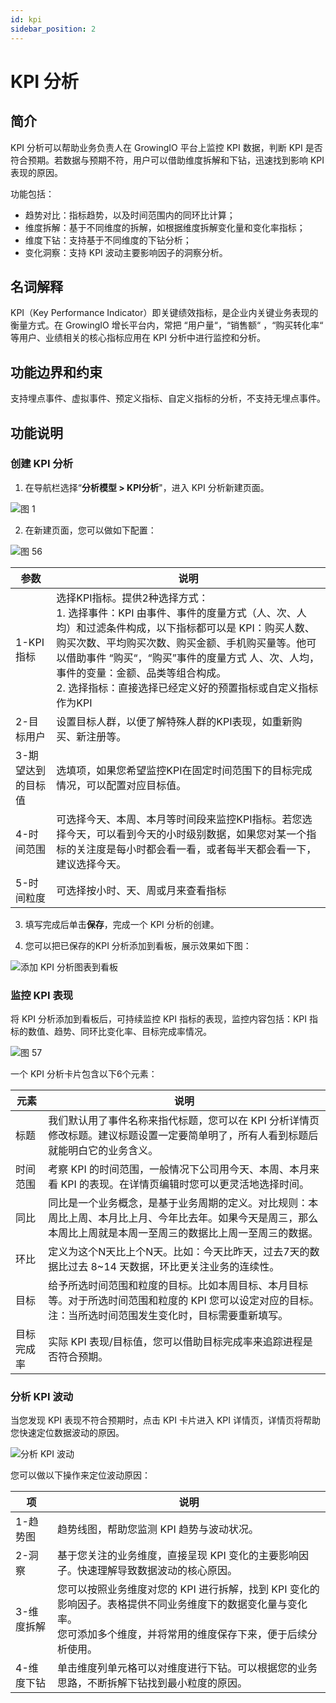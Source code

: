 ```yaml
---
id: kpi
sidebar_position: 2
---
```


# KPI 分析

## 简介

KPI 分析可以帮助业务负责人在 GrowingIO 平台上监控 KPI 数据，判断 KPI 是否符合预期。若数据与预期不符，用户可以借助维度拆解和下钻，迅速找到影响 KPI 表现的原因。

功能包括：

- 趋势对比：指标趋势，以及时间范围内的同环比计算；
- 维度拆解：基于不同维度的拆解，如根据维度拆解变化量和变化率指标；
- 维度下钻：支持基于不同维度的下钻分析；
- 变化洞察：支持 KPI 波动主要影响因子的洞察分析。

## 名词解释

KPI（Key Performance Indicator）即关键绩效指标，是企业内关键业务表现的衡量方式。在 GrowingIO 增长平台内，常把 “用户量“，“销售额“ ，“购买转化率“ 等用户、业绩相关的核心指标应用在 KPI 分析中进行监控和分析。

## 功能边界和约束

支持埋点事件、虚拟事件、预定义指标、自定义指标的分析，不支持无埋点事件。

## 功能说明

### 创建 KPI 分析

1. 在导航栏选择“**分析模型 > KPI分析**"，进入 KPI 分析新建页面。

 ![图 1](/img/45e860e0d89083b7b470779e8b37a7e3ce37fd0f2d237fdb65743f7206c254fe.png)  


2. 在新建页面，您可以做如下配置：

![图 56](/img/9613fc4e2cba7c88017d46f3e635565d16def11a581bd9f790a2210036a0e109.png)  

| 参数               | 说明                                                                                                                                                                                                                                                                                                                                                    |
|--------------------|---------------------------------------------------------------------------------------------------------------------------------------------------------------------------------------------------------------------------------------------------------------------------------------------------------------------------------------------------------|
| 1-KPI指标          | 选择KPI指标。提供2种选择方式：<br/>1. 选择事件：KPI 由事件、事件的度量方式（人、次、人均）和过滤条件构成，以下指标都可以是 KPI：购买人数、购买次数、平均购买次数、购买金额、手机购买量等。他可以借助事件 “购买“，“购买”事件的度量方式 人、次、人均，事件的变量：金额、品类等组合构成。<br/>2. 选择指标：直接选择已经定义好的预置指标或自定义指标作为KPI |
| 2-目标用户         | 设置目标人群，以便了解特殊人群的KPI表现，如重新购买、新注册等。                                                                                                                                                                                                                                                                                         |
| 3-期望达到的目标值 | 选填项，如果您希望监控KPI在固定时间范围下的目标完成情况，可以配置对应目标值。                                                                                                                                                                                                                                                                           |
| 4-时间范围         | 可选择今天、本周、本月等时间段来监控KPI指标。若您选择今天，可以看到今天的小时级别数据，如果您对某一个指标的关注度是每小时都会看一看，或者每半天都会看一下，建议选择今天。                                                                                                                                                                               |
| 5-时间粒度         | 可选择按小时、天、周或月来查看指标                                                                                                                                                                                                                                                                                                                      |

3. 填写完成后单击**保存**，完成一个 KPI 分析的创建。

4. 您可以把已保存的KPI 分析添加到看板，展示效果如下图：

![添加 KPI 分析图表到看板](/img/17c8ec9107ac3bdc98430d5add02eb45afeed1fa12d810cd8ce7ec83a219e6c1_pic_1639995351993_2021-12-20.png)

### 监控 KPI 表现

将 KPI 分析添加到看板后，可持续监控 KPI 指标的表现，监控内容包括：KPI 指标的数值、趋势、同环比变化率、目标完成率情况。

![图 57](/img/a856d81eb5e8b8cb7783b6bc289706c19447702a5d688c71ac8eec0321479ad0.png)  


一个 KPI 分析卡片包含以下6个元素：

| 元素       | 说明                                                                                                                                                               |
|------------|--------------------------------------------------------------------------------------------------------------------------------------------------------------------|
| 标题       | 我们默认用了事件名称来指代标题，您可以在 KPI 分析详情页修改标题。建议标题设置一定要简单明了，所有人看到标题后就能明白它的业务含义。                                |
| 时间范围   | 考察 KPI 的时间范围，一般情况下公司用今天、本周、本月来看 KPI 的表现。在详情页编辑时您可以更灵活地选择时间。                                                       |
| 同比       | 同比是一个业务概念，是基于业务周期的定义。对比规则：本周比上周、本月比上月、今年比去年。如果今天是周三，那么本周比上周就是本周一至周三的数据比上周一至周三的数据。 |
| 环比       | 定义为这个N天比上个N天。比如：今天比昨天，过去7天的数据比过去 8~14 天数据，环比更关注业务的连续性。                                                                |
| 目标       | 给予所选时间范围和粒度的目标。比如本周目标、本月目标等。对于所选时间范围和粒度的 KPI 您可以设定对应的目标。注：当所选时间范围发生变化时，目标需要重新填写。        |
| 目标完成率 | 实际 KPI 表现/目标值，您可以借助目标完成率来追踪进程是否符合预期。                                                                                                 |

### 分析 KPI 波动

当您发现 KPI 表现不符合预期时，点击 KPI 卡片进入 KPI 详情页，详情页将帮助您快速定位数据波动的原因。

![分析 KPI 波动](/img/5e58e6ddb0f8c8abc3b0bbffd3334996f8a50090b77fb8426b48c097f2a32be2_pic_1642497988812_2022-01-18.png)  

您可以做以下操作来定位波动原因：

| 项         | 说明                                                                                                         |
|------------|--------------------------------------------------------------------------------------------------------------|
| 1-趋势图   | 趋势线图，帮助您监测 KPI 趋势与波动状况。                                                                    |
| 2-洞察     | 基于您关注的业务维度，直接呈现 KPI 变化的主要影响因子。快速理解导致数据波动的核心原因。                      |
| 3-维度拆解 | 您可以按照业务维度对您的 KPI 进行拆解，找到 KPI 变化的影响因子。表格提供不同业务维度下的数据变化量与变化率。<br/>您可添加多个维度，并将常用的维度保存下来，便于后续分析使用。|
| 4-维度下钻 | 单击维度列单元格可以对维度进行下钻。可以根据您的业务思路，不断拆解下钻找到最小粒度的原因。                   |
